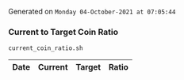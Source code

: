 Generated on `Monday 04-October-2021 at 07:05:44`

### Current to Target Coin Ratio
`current_coin_ratio.sh`

Date|Current|Target|Ratio
---|---|---|---
